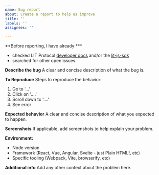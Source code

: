 ```yaml
---
name: Bug report
about: Create a report to help us improve
title: ''
labels: ''
assignees: ''

---
```


**Before reporting, I have already *** 
- checked LIT Protocol [developer docs](https://developer.litprotocol.com/) and/or the [lit-js-sdk](https://lit-protocol.github.io/lit-js-sdk/api_docs_html/)
- searched for other open issues

**Describe the bug**
A clear and concise description of what the bug is.

**To Reproduce**
Steps to reproduce the behavior:
1. Go to '...'
2. Click on '....'
3. Scroll down to '....'
4. See error

**Expected behavior**
A clear and concise description of what you expected to happen.

**Screenshots**
If applicable, add screenshots to help explain your problem.

**Environment:**
 - Node version
 - Framework (React, Vue, Angular, Svelte - just Plain HTML!, etc)
 - Specific tooling (Webpack, Vite, browserify, etc) 

**Additional info**
Add any other context about the problem here.
